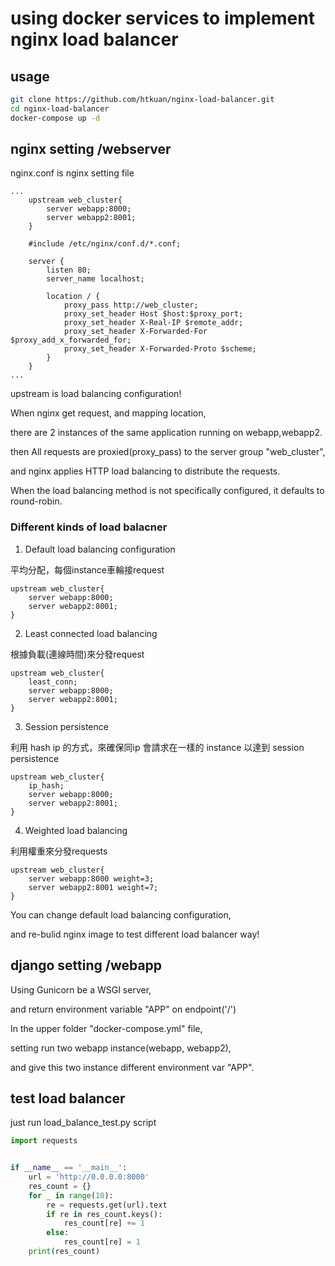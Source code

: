 # using docker services to implement nginx load balancer

## usage
```bash
git clone https://github.com/htkuan/nginx-load-balancer.git
cd nginx-load-balancer
docker-compose up -d
```

## nginx setting /webserver

nginx.conf is nginx setting file
```
...
    upstream web_cluster{
        server webapp:8000;
        server webapp2:8001;
    }

    #include /etc/nginx/conf.d/*.conf;

    server {
        listen 80;
        server_name localhost;

        location / {
            proxy_pass http://web_cluster;
            proxy_set_header Host $host:$proxy_port;
            proxy_set_header X-Real-IP $remote_addr;
            proxy_set_header X-Forwarded-For $proxy_add_x_forwarded_for;
            proxy_set_header X-Forwarded-Proto $scheme;
        }
    }
...
```
upstream is load balancing configuration!

When nginx get request, and mapping location,

there are 2 instances of the same application running on webapp,webapp2. 

then All requests are proxied(proxy_pass) to the server group "web_cluster", 

and nginx applies HTTP load balancing to distribute the requests.

When the load balancing method is not specifically configured, it defaults to round-robin.

### Different kinds of load balacner
1. Default load balancing configuration

平均分配，每個instance車輪接request
```
upstream web_cluster{
    server webapp:8000;
    server webapp2:8001;
}
```

2. Least connected load balancing

根據負載(連線時間)來分發request
```
upstream web_cluster{
    least_conn;
    server webapp:8000;
    server webapp2:8001;
}
```

3. Session persistence

利用 hash ip 的方式，來確保同ip 會請求在一樣的 instance 以達到 session persistence
```
upstream web_cluster{
    ip_hash;
    server webapp:8000;
    server webapp2:8001;
}
```

4. Weighted load balancing

利用權重來分發requests
```
upstream web_cluster{
    server webapp:8000 weight=3;
    server webapp2:8001 weight=7;
}
```

You can change default load balancing configuration,

and re-bulid nginx image to test different load balancer way!

## django setting /webapp

Using Gunicorn be a WSGI server,

and return environment variable "APP" on endpoint('/')

In the upper folder "docker-compose.yml" file,

setting run two webapp instance(webapp, webapp2),

and give this two instance different environment var "APP".

## test load balancer

just run load_balance_test.py script

```python
import requests


if __name__ == '__main__':
    url = 'http://0.0.0.0:8000'
    res_count = {}
    for _ in range(10):
        re = requests.get(url).text
        if re in res_count.keys():
            res_count[re] += 1
        else:
            res_count[re] = 1
    print(res_count)
```
